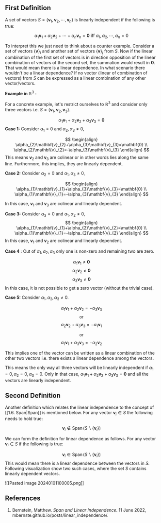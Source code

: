 
## First Definition 

A set of vectors $S=\{ \mathbf{v}_{1}, \mathbf{v}_{2},\cdots, \mathbf{v}_{n}\}$  is linearly independent if the following is true:

$$
\alpha_{1}\mathbf{v}_{1}+\alpha_{2}\mathbf{v}_{2}+\cdots+\alpha_{n}\mathbf{v}_{n}= \mathbf{0}~\text{iff}~ \alpha_{1}, \alpha_{2}, \cdots,\alpha_{n}=0
$$

To interpret this we just need to think about a counter example. Consider a set of vectors $\{\mathbf{v}\}_{i}$ and another set of vectors $\{\mathbf{v}\}_{j}$ from $S$. Now if the linear combination of the first set of vectors is in direction opposition of the linear combination of vectors of the second set, the summation would result in  $\mathbf{0}$. That would mean there is a linear dependence. In what scenario there wouldn't be a linear dependence? 
If no vector (linear of combination of vectors) from $S$ can be expressed as a linear combination of any other vector/vectors.

**Example in** $\mathbb{R}^3$ :

For a concrete example, let's restrict ourselves to $\mathbb{R}^3$ and consider only three vectors i.e. $S=\{ \mathbf{v}_{1},\mathbf{v}_{2},\mathbf{v}_{3}\}$.

$$
\alpha_{1} \mathbf{v}_1+\alpha_{2}\mathbf{v}_{2}+\alpha_{3}\mathbf{v}_{3}=\mathbf{0}
$$
**Case 1:** Consider $\alpha_{1}=0$ and $\alpha_{2},\alpha_{3}\neq 0$,  

$$
\begin{align}
\alpha_{2}\mathbf{v}_{2}+\alpha_{3}\mathbf{v}_{3}=\mathbf{0} \\
\alpha_{2}\mathbf{v}_{2}=-\alpha_{3}\mathbf{v}_{3}
\end{align}
$$
This means $\mathbf{v}_{2}$  and $\mathbf{v}_{3}$ are colinear or in other words lies along the same line. Furthermore, this implies, they are linearly dependent.

**Case 2:** Consider $\alpha_{2}=0$ and $\alpha_{1},\alpha_{3}\neq 0$,

$$
\begin{align}
\alpha_{1}\mathbf{v}_{1}+\alpha_{3}\mathbf{v}_{3}=\mathbf{0} \\
\alpha_{1}\mathbf{v}_{1}=-\alpha_{3}\mathbf{v}_{3}
\end{align}
$$

In this case, $\mathbf{v}_{1}$ and $\mathbf{v}_{3}$ are colinear and linearly dependent.

**Case 3:** Consider $\alpha_{3}=0$ and $\alpha_{1},\alpha_{2}\neq 0$,
$$
\begin{align}
\alpha_{1}\mathbf{v}_{1}+\alpha_{2}\mathbf{v}_{2}=\mathbf{0} \\
\alpha_{1}\mathbf{v}_{1}=-\alpha_{2}\mathbf{v}_{2}
\end{align}
$$
In this case, $\mathbf{v}_{1}$ and $\mathbf{v}_{2}$ are colinear and linearly dependent.

**Case 4 :** Out of $\alpha_{1},\alpha_{2},\alpha_{3}$  only one is non-zero and remaining two are zero. 

$$
\alpha_{1}\mathbf{v}_{1} \neq \mathbf{0}
$$
$$
\alpha_{2}\mathbf{v}_{2} \neq \mathbf{0}
$$
$$
\alpha_{3}\mathbf{v}_{3} \neq \mathbf{0}
$$
In this case, it is not possible to get a zero vector (without the trivial case).

**Case 5:**  Consider $\alpha_{1},\alpha_{2},\alpha_{3} \neq 0$.

$$
\alpha_{1} \mathbf{v}_1+\alpha_{2}\mathbf{v}_{2}=-\alpha_{3}\mathbf{v}_{3}
$$
$$
\text{or}
$$
$$
\alpha_{2} \mathbf{v}_2+\alpha_{3}\mathbf{v}_{3}=-\alpha_{1}\mathbf{v}_{1}
$$

$$
\text{or}
$$
$$
\alpha_{1} \mathbf{v}_1+\alpha_{3}\mathbf{v}_{3}=-\alpha_{2}\mathbf{v}_{2}
$$

This implies one of the vector can be written as a linear combination of the other two vectors i.e. there exists a linear dependence among the vectors.

This means the only way all three vectors will be linearly independent if $\alpha_{1}=0,\alpha_{2}=0,\alpha_{3}=0$. Only in that case, $\alpha_{1} \mathbf{v}_1+\alpha_{2}\mathbf{v}_{2}+\alpha_{3}\mathbf{v}_{3}=\mathbf{0}$ and all the vectors are linearly independent.

## Second Definition

Another definition which relates the linear independence to the concept of [[1.6. Span|Span]] is mentioned below. For any vector $\mathbf{v}_{i}\in S$ the following needs to hold true: 

$$
\mathbf{v}_i \notin \operatorname{Span}\left(S \backslash\left\{\mathbf{v}_i\right\}\right)
$$

We can form the definition for linear dependence as follows. For any vector $\mathbf{v}_{i}\in S$ if the following is true:

$$
\mathbf{v}_i \in \operatorname{Span}\left(S \backslash\left\{\mathbf{v}_i\right\}\right)
$$
This would mean there is a linear dependence between the vectors in $S$.
Following visualization show two such cases, where the set $S$ contains linearly dependent vectors.

![[Pasted image 20240101100005.png]]

## References

1.  Bernstein, Matthew. _Span and Linear Independence_. 11 June 2022, mbernste.github.io/posts/linear_independence/.








